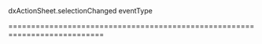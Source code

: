 <!--id-->dxActionSheet.selectionChanged<!--/id-->
<!--merge--><!--/merge-->
<!--hidden--><!--/hidden-->
<!--type-->eventType<!--/type-->
===========================================================================
